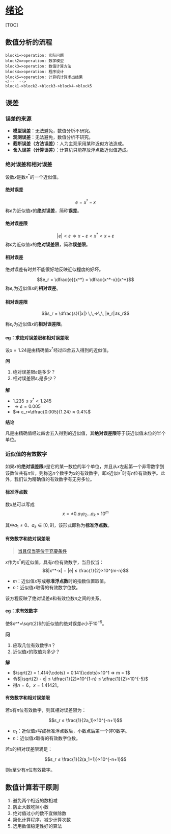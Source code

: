<link rel='stylesheet' href='../../style/index.css'>
<script src='../../style/index.js'></script>

# [绪论](./index.html)

[TOC]

## 数值分析的流程

```flow
block1=>operation: 实际问题
block2=>operation: 数学模型
block3=>operation: 数值计算方法
block4=>operation: 程序设计
block5=>operation: 计算机计算求出结果
<!--  -->
block1->block2->block3->block4->block5
```

## 误差

### 误差的来源

- **模型误差**：无法避免，数值分析不研究。
- **观测误差**：无法避免，数值分析不研究。
- **截断误差（方法误差）**：人为主观采用某种近似方法造成。
- **舍入误差（计算误差）**：计算机只能存放浮点数近似值造成。

### 绝对误差和相对误差

设数$x$是数$x^*$的一个近似值。

#### 绝对误差

$$e=x^*-x$$
称$e$为近似值$x$的**绝对误差**，简称**误差**。

#### 绝对误差限

$$|e|<ε \,\,⇒\,\, x-ε<x^*<x+ε$$
称$ε$为近似值$x$的**绝对误差限**，简称**误差限**。

#### 相对误差

绝对误差有时并不能很好地反映近似程度的好坏。

$$e_r = \dfrac{e}{x^*} = \dfrac{x^*-x}{x^*}$$
称$e_r$为近似值$x$的**相对误差**。

#### 相对误差限

$$ε_r = \dfrac{ε}{|x|} \,\,⇒\,\, |e_r|≤ε_r$$

称$ε_r$为近似值$x$的**相对误差限**。

#### eg：求绝对误差限和相对误差限

设$x=1.24$是由精确值$x^*$经过四舍五入得到的近似值。

**问**

1. 绝对误差限$ε$是多少？
2. 相对误差限$ε_r$是多少？

**解**

- $1.235≤x^*<1.245$
- $⇒ ε=0.005$
- $⇒ ε_r=\dfrac{0.005}{1.24} ≈ 0.4%$

**结论**

凡是由精确值经过四舍五入得到的近似值，其**绝对误差限**等于该近似值末位的半个单位。

### 近似值的有效数字

如果$x$的**绝对误差限**$e$是它的某一数位的半个单位，并且从$x$左起第一个非零数字到该数位共有$n$位，则称这$n$个数字为$x$的有效数字，即$x$近似$x^*$时有$n$位有效数字。此外，我们认为精确值的有效数字有无穷多位。

#### 标准浮点数

数$x$总可以写成
$$x=±0.a_1a_2{\dots}a_k×10^m$$

其中$a_1≠0$、$a_k∈[0, 9]$，该形式即称为**标准浮点数**。

#### 有效数字和绝对误差限

>[当且仅当等价于充要条件](https://www.zhihu.com/question/28594040/answer/125495014)

$x$作为$x^*$的近似值，具有$n$位有效数字，当且仅当：
$$|x^*-x| = |e| ≤ \frac{1}{2}×10^{m-n}$$

- $m$：近似值$x$写成**标准浮点数**时的指数位置取值。
- $n$：近似值$x$取得的有效数字位数。

该方程反映了绝对误差$e$和有效位数$n$之间的关系。

#### eg：求有效数字

使$x^*=\sqrt{2}$的近似值的绝对误差$e$小于$10^{-5}$。

**问**

1. 应取几位有效数字$n$？
2. 近似值$x$的取值为多少？

**解**

- $\sqrt{2} = 1.414{\cdots} = 0.141{\cdots}×10^1 ⇒ m = 1$
- 令$|\sqrt{2} - x| ≤ \dfrac{1}{2}×10^{1-n} ≤ \dfrac{1}{2}×10^{-5}$
- 得$n=6$，$x=1.41421$。


#### 有效数字和相对误差限

若$x$有$n$位有效数字，则其相对误差限为：

$$ε_r ≤ \frac{1}{2a_1}×10^{-n+1}$$

- $a_1$：近似值$x$写成标准浮点数后，小数点后第一个非$0$数字。
- $n$：近似值$x$取得的有效数字位数。

若$x$的相对误差限满足：

$$ε_r ≤ \frac{1}{2(a_1+1)}×10^{-n+1}$$

则$x$至少有$n$位有效数字。


## 数值计算若干原则

1. 避免两个相近的数相减
2. 防止大数吃掉小数
3. 绝对值过小的数不宜做除数
4. 简化计算程序，减少计算次数
5. 选用数值稳定性好的算法